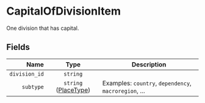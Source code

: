 # CapitalOfDivisionItem

One division that has capital.

## Fields

| Name | Type | Description |
|-----:|:----:|-------------|
| `division_id` | `string` |  |
| `subtype` | `string` ([PlaceType](place_type)) | Examples: `country`, `dependency`, `macroregion`, ... |
